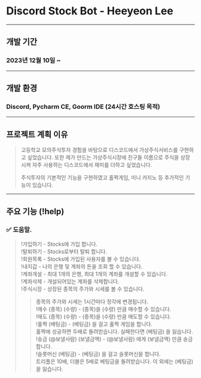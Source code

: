 # Discord Stock Bot - Heeyeon Lee
***
## 개발 기간
### 2023년 12월 10일 ~ 
***
## 개발 환경
### Discord, Pycharm CE, Goorm IDE (24시간 호스팅 목적)
***
## 프로젝트 계획 이유
> 고등학교 모의주식투자 경험을 바탕으로 디스코드에서 가상주식서비스를 구현하고 싶었습니다.
> 또한 제가 만드는 가상주식시장에 친구들 이름으로 주식을 상장시켜 자주 사용하는 디스코드에서 재미를 더하고 싶었습니다.
>
> 주식투자의 기본적인 기능을 구현하였고 홀짝게임, 미니 카지노 등 추가적인 기능이 있습니다.
***
## 주요 기능 (!help)
### :white_check_mark: 도움말. 
> !가입하기 - Stocks에 가입 합니다.  
> !탈퇴하기 - Stocks로부터 탈퇴 합니다.  
> !회원목록 - Stocks에 가입된 사용자를 볼 수 있습니다.  
> !내지갑 - 나의 은행 및 계좌의 돈을 조회 할 수 있습니다.  
> !계좌개설 - 최대 1개의 은행, 최대 1개의 계좌를 개설할 수 있습니다.  
> !계좌삭제 - 개설되어있는 계좌를 삭제합니다.  
> !주식시장 - 상장된 종목의 주가와 시세를 볼 수 있습니다.  
> > 종목의 주가와 시세는 1시간마다 정각에 변경됩니다.  
> !매수 (종목) (수량) - (종목)을 (수량) 만큼 매수할 수 있습니다.  
> !매도 (종목) (수량) - (종목)을 (수량) 만큼 매도할 수 있습니다.  
> !홀짝 (베팅금) - (베팅금) 을 걸고 홀짝 게임을 합니다.  
> > 홀짝에 성공하면 두배로 돌려받습니다. 실패한다면 (베팅금) 을 잃습니다.  
> !송금 (@보낼사람) (보낼금액) - (@보낼사람) 에게 (보낼금액) 만큼 송금합니다.  
> !슬롯머신 (베팅금) - (베팅금) 을 걸고 슬롯머신을 합니다.  
> > 트리플은 10배, 더블은 5배로 베팅금을 돌려받습니다. 이 외에는 (베팅금) 을 잃습니다.  